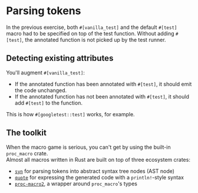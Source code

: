 # Parsing tokens

In the previous exercise, both `#[vanilla_test]` and the default `#[test]` macro had to be specified on top of
the test function. Without adding `#[test]`, the annotated function is not picked up by the test runner.

## Detecting existing attributes

You'll augment `#[vanilla_test]`:

- If the annotated function has been annotated with `#[test]`, it should emit the code unchanged.
- If the annotated function has not been annotated with `#[test]`, it should add `#[test]` to the function.

This is how `#[googletest::test]` works, for example.

## The toolkit

When the macro game is serious, you can't get by using the built-in `proc_macro` crate.\
Almost all macros written in Rust are built on top of three ecosystem crates:

- [`syn`](https://docs.rs/syn/) for parsing tokens into abstract syntax tree nodes (AST node)
- [`quote`](https://docs.rs/quote/) for expressing the generated code with a `println!`-style syntax
- [`proc-macro2`](https://docs.rs/proc-macro2/), a wrapper around `proc_macro`'s types
